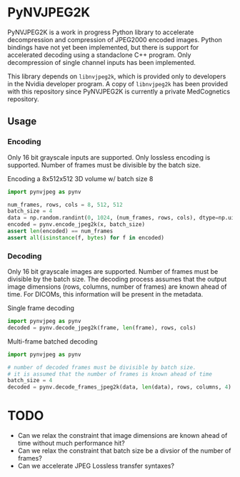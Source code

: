 # PyNVJPEG2K

PyNVJPEG2K is a work in progress Python library to accelerate decompression and compression of JPEG2000 encoded images.
Python bindings have not yet been implemented, but there is support for accelerated decoding using a standaclone C++ program.
Only decompression of single channel inputs has been implemented.

This library depends on `libnvjpeg2k`, which is provided only to developers in the Nvidia developer program. A copy
of `libnvjpeg2k` has been provided with this repository since PyNVJPEG2K is currently a private MedCognetics repository.


## Usage

### Encoding

Only 16 bit grayscale inputs are supported. Only lossless encoding is supported. Number of frames must be divisible by the batch size.

Encoding a 8x512x512 3D volume w/ batch size 8
```python
import pynvjpeg as pynv

num_frames, rows, cols = 8, 512, 512 
batch_size = 4
data = np.random.randint(0, 1024, (num_frames, rows, cols), dtype=np.uint16)
encoded = pynv.encode_jpeg2k(x, batch_size)
assert len(encoded) == num_frames
assert all(isinstance(f, bytes) for f in encoded)
```

### Decoding

Only 16 bit grayscale images are supported. Number of frames must be divisible by the batch size. The decoding process assumes that the output
image dimensions (rows, columns, number of frames) are known ahead of time. For DICOMs, this information will be present in the metadata.

Single frame decoding
```python
import pynvjpeg as pynv
decoded = pynv.decode_jpeg2k(frame, len(frame), rows, cols)
```

Multi-frame batched decoding
```python
import pynvjpeg as pynv

# number of decoded frames must be divisible by batch size.
# it is assumed that the number of frames is known ahead of time
batch_size = 4
decoded = pynv.decode_frames_jpeg2k(data, len(data), rows, columns, 4)
```

# TODO 
* Can we relax the constraint that image dimensions are known ahead of time without much performance hit?
* Can we relax the constraint that batch size be a divsior of the number of frames?
* Can we accelerate JPEG Lossless transfer syntaxes?
